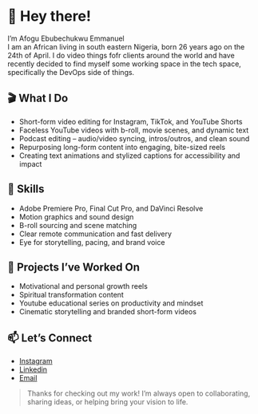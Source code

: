 

<!--
**Buuphy/Buuphy** is a ✨ _special_ ✨ repository because its `README.md` (this file) appears on your GitHub profile.

Here are some ideas to get you started:

- 🔭 I’m currently working on ...
- 🌱 I’m currently learning ...
- 👯 I’m looking to collaborate on ...
- 🤔 I’m looking for help with ...
- 💬 Ask me about ...
- 📫 How to reach me: ...
- 😄 Pronouns: ...
- ⚡ Fun fact: ...
-->
# 👋 Hey there!
I’m Afogu Ebubechukwu Emmanuel<br>
I am an African living in south eastern Nigeria, born 26 years ago on the 24th of April. I do video things fofr clients around the world and have recently decided to  find myself some working space in the tech space, specifically the DevOps side of things.

## 🎬 What I Do
- Short-form video editing for Instagram, TikTok, and YouTube Shorts
- Faceless YouTube videos with b-roll, movie scenes, and dynamic text
- Podcast editing – audio/video syncing, intros/outros, and clean sound
- Repurposing long-form content into engaging, bite-sized reels
- Creating text animations and stylized captions for accessibility and impact

## 🧠 Skills
- Adobe Premiere Pro, Final Cut Pro, and DaVinci Resolve
- Motion graphics and sound design
- B-roll sourcing and scene matching
- Clear remote communication and fast delivery
- Eye for storytelling, pacing, and brand voice

## 🚀 Projects I’ve Worked On
- Motivational and personal growth reels
- Spiritual transformation content
- Youtube educational series on productivity and mindset
- Cinematic storytelling and branded short-form videos

## 📫 Let’s Connect
- [Instagram](https://www.instagram.com/buuphy/)
- [Linkedin](https://www.linkedin.com/in/buuphy-media/)
- [Email](Buuphymedia@gmail.com)

> Thanks for checking out my work! I’m always open to collaborating, sharing ideas, or helping bring your vision to life.